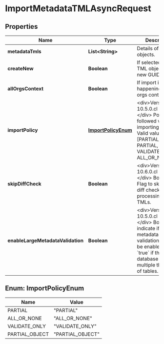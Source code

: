

# ImportMetadataTMLAsyncRequest


## Properties

| Name | Type | Description | Notes |
|------------ | ------------- | ------------- | -------------|
|**metadataTmls** | **List&lt;String&gt;** | Details of TML objects. |  |
|**createNew** | **Boolean** | If selected, creates TML objects with new GUIDs. |  [optional] |
|**allOrgsContext** | **Boolean** | If import is happening from all orgs context. |  [optional] |
|**importPolicy** | [**ImportPolicyEnum**](#ImportPolicyEnum) | &lt;div&gt;Version: 10.5.0.cl or later &lt;/div&gt;  Policy to be followed while importing the TML. Valid values are [PARTIAL_OBJECT, PARTIAL, VALIDATE_ONLY, ALL_OR_NONE] |  [optional] |
|**skipDiffCheck** | **Boolean** | &lt;div&gt;Version: 10.6.0.cl or later &lt;/div&gt;  Boolean Flag to skip TML diff check before processing object TMLs. |  [optional] |
|**enableLargeMetadataValidation** | **Boolean** | &lt;div&gt;Version: 10.5.0.cl or later &lt;/div&gt;  Boolean to indicate if the large metadata validation should be enabled. Set to &#x60;true&#x60; if the database contains multiple thousands of tables. |  [optional] |



## Enum: ImportPolicyEnum

| Name | Value |
|---- | -----|
| PARTIAL | &quot;PARTIAL&quot; |
| ALL_OR_NONE | &quot;ALL_OR_NONE&quot; |
| VALIDATE_ONLY | &quot;VALIDATE_ONLY&quot; |
| PARTIAL_OBJECT | &quot;PARTIAL_OBJECT&quot; |



